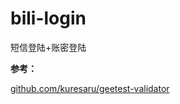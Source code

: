 # bili-login

短信登陆+账密登陆

**参考：**

[github.com/kuresaru/geetest-validator](https://github.com/kuresaru/geetest-validator)
